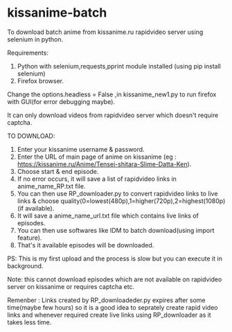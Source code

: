 # kissanime-batch
To download batch anime from kissanime.ru rapidvideo server using selenium in python.

Requirements:
1. Python with selenium,requests,pprint module installed (using pip install selenium)
2. Firefox browser.

Change the options.headless = False ,in kissanime_new1.py to run firefox with GUI(for error debugging maybe).

It can only download videos from rapidvideo server which doesn't require captcha.

TO DOWNLOAD:
1. Enter your kissanime username & password.
2. Enter the URL of main page of anime on kissanime (eg : https://kissanime.ru/Anime/Tensei-shitara-Slime-Datta-Ken).
3. Choose start & end episode.
4. If no error occurs, it will save a list of rapidvideo links in anime_name_RP.txt file.
5. You can then use RP_downloader.py to convert rapidvideo links to live links & choose quality(0=lowest(480p),1=higher(720p),2=highest(1080p) (if available).
6. It will save a anime_name_url.txt file which contains live links of episodes.
7. You can then use softwares like IDM to batch download(using import feature).
8. That's it available episodes will be downloaded.

PS: This is my first upload and the process is slow but you can execute it in background.

Note: this cannot download episodes which are not available on rapidvideo server on kissanime or requires captcha etc.

Remenber : Links created by RP_downloadeder.py expires after some time(maybe few hours) so it is a good idea to seprately create rapid video links and whenever required create live links using RP_downloader as it takes less time.

